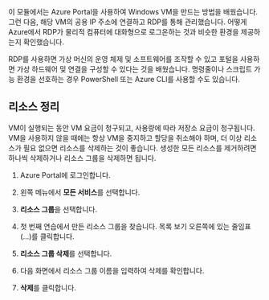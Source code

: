 이 모듈에서는 Azure Portal을 사용하여 Windows VM을 만드는 방법을 배웠습니다. 그런 다음, 해당 VM의 공용 IP 주소에 연결하고 RDP를 통해 관리했습니다. 어떻게 Azure에서 RDP가 물리적 컴퓨터에 대화형으로 로그온하는 것과 비슷한 환경을 제공하는지 확인했습니다.

RDP를 사용하면 가상 머신의 운영 체제 및 소프트웨어를 조작할 수 있고 포털을 사용하면 가상 하드웨어 및 연결을 구성할 수 있다는 것을 배웠습니다. 명령줄이나 스크립트 가능 환경을 선호하는 경우 PowerShell 또는 Azure CLI를 사용할 수도 있습니다.

## <a name="clean-up-the-resources"></a>리소스 정리

VM이 실행되는 동안 VM 요금이 청구되고, 사용량에 따라 저장소 요금이 청구됩니다. VM을 사용하지 않을 때에는 항상 VM을 중지하고 할당을 취소해야 하며, 더 이상 리소스가 필요 없으면 리소스를 삭제하는 것이 좋습니다. 생성한 모든 리소스를 제거하려면 하나씩 삭제하거나 리소스 그룹을 삭제하면 됩니다.

1. Azure Portal에 로그인합니다.

1. 왼쪽 메뉴에서 **모든 서비스**를 선택합니다.

1. **리소스 그룹**을 선택합니다.

1. 첫 번째 연습에서 만든 리소스 그룹을 찾습니다. 목록 보기 오른쪽에 있는 줄임표(...)를 클릭합니다.

1. **리소스 그룹 삭제**를 선택합니다.

1. 다음 화면에서 리소스 그룹 이름을 입력하여 삭제를 확인합니다.

1. **삭제**를 클릭합니다.
